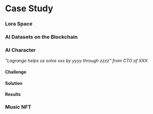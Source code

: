 # Case Study

### Lora Space

### AI Datasets on the Blockchain

### AI Character

_"Lagrange helps us solve xxx by yyyy through zzzz"  from CTO of XXX_

#### Challenge

#### Solution

#### Results



### Music NFT
